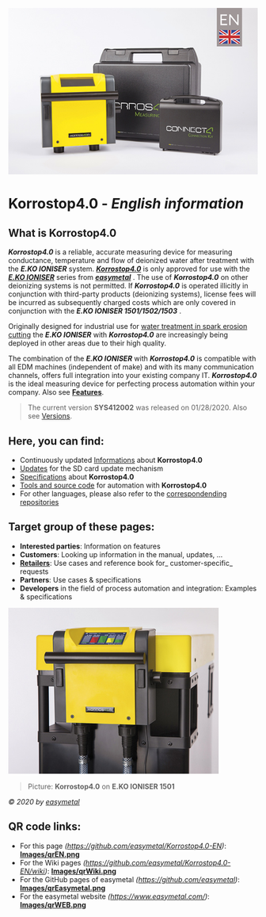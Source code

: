 ![Picture](Images/Korrostop4.0en.jpg)

# **Korrostop4.0** - _English information_

## What  is **Korrostop4.0**

_**Korrostop4.0**_ is a reliable, accurate measuring device for measuring conductance, temperature and flow of deionized water after treatment with the _**E.KO IONISER**_ system. [_**Korrostop4.0**_]( https://www.easymetal.com/en/products/korrostop-40/korrostop-40.html) is only approved for use with the [_**E.KO IONISER**_](https://www.easymetal.com/en/products/eko-ioniser/areas-of-application.html) series from [_**easymetal**_](https://www.easymetal.com/en.html) . The use of  _**Korrostop4.0**_ on other deionizing systems is not permitted.  If _**Korrostop4.0**_ is operated illicitly in conjunction with third-party products (deionizing systems), license fees will be incurred as subsequently charged costs which are only covered in conjunction with the _**E.KO IONISER 1501/1502/1503**_ .

Originally designed for industrial use for [water treatment in spark erosion cutting](https://www.easymetal.com/en/custom-solutions/edm/use-in-the-edm-area.html) the  _**E.KO IONISER**_ with _**Korrostop4.0**_ are increasingly being deployed in other areas due to their high quality.

The combination of the _**E.KO IONISER**_ with _**Korrostop4.0**_ is compatible with all EDM machines (independent of make) and with its many communication channels, offers full integration into your existing company IT. _**Korrostop4.0**_ is the ideal measuring device for perfecting process automation within your company. Also see [**Features**](../../wiki/All-Features).

> The current version **SYS412002** was released on 01/28/2020. Also see [Versions](../../wiki/Versions).

## Here, you can find:
* Continuously updated [Informations](../../wiki) about **Korrostop4.0**
* [Updates](Updates) for the SD card update mechanism
* [Specifications](../../wiki) about **Korrostop4.0**
* [Tools and source code](IntegrationSamples) for automation with **Korrostop4.0**
* For other languages, please also refer to the [correspondending repositories](https://github.com/easymetal?tab=repositories)

## Target group of these pages:
* **Interested parties**: Information on features
* **Customers**: Looking up information in the manual, updates, ...
* **[Retailers]( https://www.easymetal.com/en/retailer-locator.html)**: Use cases and reference book for_ customer-specific_ requests
* **Partners**: Use cases & specifications 
* **Developers** in the field of process automation and integration: Examples & specifications

![Picture](Images/K4-head1.jpg)
> Picture: **Korrostop4.0** on **E.KO IONISER 1501** 

_© 2020 by [easymetal](https://www.easymetal.com/)_

## QR code links:
* For this page _(https://github.com/easymetal/Korrostop4.0-EN)_: **[Images/qrEN.png](Images/qrEN.png)**
* For the Wiki pages  _(https://github.com/easymetal/Korrostop4.0-EN/wiki)_: **[Images/qrWiki.png](Images/qrWiki.png)**
* For the GitHub pages of easymetal _(https://github.com/easymetal)_: **[Images/qrEasymetal.png](Images/qrEasymetal.png)**
* For the easymetal website _(https://www.easymetal.com/)_: **[Images/qrWEB.png](Images/qrWEB.png)**
